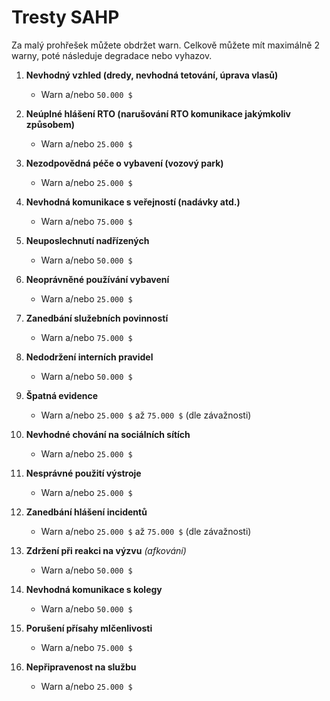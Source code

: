 # Tresty SAHP

Za malý prohřešek můžete obdržet warn. Celkově můžete mít maximálně 2 warny, poté následuje degradace nebo vyhazov.

1. **Nevhodný vzhled (dredy, nevhodná tetování, úprava vlasů)**
   - Warn a/nebo `50.000 $`

2. **Neúplné hlášení RTO (narušování RTO komunikace jakýmkoliv způsobem)**
   - Warn a/nebo `25.000 $`

3. **Nezodpovědná péče o vybavení (vozový park)**
   - Warn a/nebo `25.000 $`

4. **Nevhodná komunikace s veřejností (nadávky atd.)**
   - Warn a/nebo `75.000 $`

5. **Neuposlechnutí nadřízených**
   - Warn a/nebo `50.000 $`

6. **Neoprávněné používání vybavení**
   - Warn a/nebo `25.000 $`

7. **Zanedbání služebních povinností**
   - Warn a/nebo `75.000 $`

8. **Nedodržení interních pravidel**
   - Warn a/nebo `50.000 $`

9. **Špatná evidence**
   - Warn a/nebo `25.000 $` až `75.000 $` (dle závažnosti)

10. **Nevhodné chování na sociálních sítích**
    - Warn a/nebo `25.000 $`

11. **Nesprávné použití výstroje**
    - Warn a/nebo `25.000 $`

12. **Zanedbání hlášení incidentů**
    - Warn a/nebo `25.000 $` až `75.000 $` (dle závažnosti)

13. **Zdržení při reakci na výzvu** *(afkování)*
    - Warn a/nebo `50.000 $`

14. **Nevhodná komunikace s kolegy**
    - Warn a/nebo `50.000 $`

15. **Porušení přísahy mlčenlivosti**
    - Warn a/nebo `75.000 $`

16. **Nepřipravenost na službu**
    - Warn a/nebo `25.000 $`
